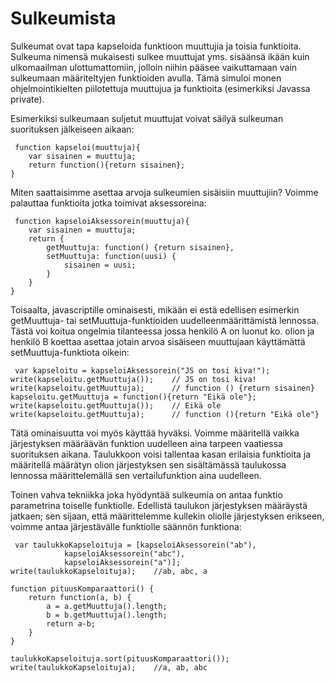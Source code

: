 Sulkeumista
========

Sulkeumat ovat tapa kapseloida funktioon muuttujia ja toisia funktioita. Sulkeuma nimensä mukaisesti sulkee muuttujat yms. sisäänsä ikään kuin ulkomaailman ulottumattomiin, jolloin niihin pääsee vaikuttamaan vain sulkeumaan määriteltyjen funktioiden avulla. Tämä simuloi monen ohjelmointikielten piilotettuja muuttujua ja funktioita (esimerkiksi Javassa private).

Esimerkiksi sulkeumaan suljetut muuttujat voivat säilyä sulkeuman suorituksen jälkeiseen aikaan:
<pre><code> function kapseloi(muuttuja){
	var sisainen = muuttuja;
	return function(){return sisainen};
}
</code></pre>


Miten saattaisimme asettaa arvoja sulkeumien sisäisiin muuttujiin? Voimme palauttaa funktioita jotka toimivat aksessoreina:
<pre><code> function kapseloiAksessorein(muuttuja){
	var sisainen = muuttuja;
	return {
		getMuuttuja: function() {return sisainen},
		setMuuttuja: function(uusi) {
			sisainen = uusi;
		}
	}
}
</code></pre>


Toisaalta, javascriptille ominaisesti, mikään ei estä edellisen esimerkin getMuuttuja- tai setMuuttuja-funktioiden uudelleenmäärittämistä lennossa. Tästä voi koitua ongelmia tilanteessa jossa henkilö A on luonut ko. olion ja henkilö B koettaa asettaa jotain arvoa sisäiseen muuttujaan käyttämättä setMuuttuja-funktiota oikein:

<pre><code> var kapseloitu = kapseloiAksessorein("JS on tosi kiva!");
write(kapseloitu.getMuuttuja());	// JS on tosi kiva!
write(kapseloitu.getMuuttuja);		// function () {return sisainen}
kapseloitu.getMuuttuja = function(){return "Eikä ole"};
write(kapseloitu.getMuuttuja());	// Eikä ole
write(kapseloitu.getMuuttuja);		// function (){return "Eikä ole"}
</code></pre>

Tätä ominaisuutta voi myös käyttää hyväksi. Voimme määritellä vaikka järjestyksen määräävän funktion uudelleen aina tarpeen vaatiessa suorituksen aikana. Taulukkoon voisi tallentaa kasan erilaisia funktioita ja määritellä määrätyn olion järjestyksen sen sisältämässä taulukossa lennossa määrittelemällä sen vertailufunktion aina uudelleen.

Toinen vahva tekniikka joka hyödyntää sulkeumia on antaa funktio parametrina toiselle funktiolle. Edellistä taulukon järjestyksen määräystä jatkaen; sen sijaan, että määrittelemme kullekin oliolle järjestyksen erikseen, voimme antaa järjestävälle funktiolle säännön funktiona:

<pre><code> var taulukkoKapseloituja = [kapseloiAksessorein("ab"),
			kapseloiAksessorein("abc"),
			kapseloiAksessorein("a")];
write(taulukkoKapseloituja);	//ab, abc, a

function pituusKomparaattori() {
    return function(a, b) {
        a = a.getMuuttuja().length;
        b = b.getMuuttuja().length;
        return a-b;
    }
}

taulukkoKapseloituja.sort(pituusKomparaattori());
write(taulukkoKapseloituja);	//a, ab, abc
</code></pre> 
